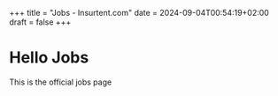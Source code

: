 +++
title = "Jobs - Insurtent.com"
date = 2024-09-04T00:54:19+02:00
draft = false
+++

# Hello Jobs

This is the official jobs page
